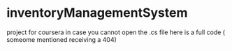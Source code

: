 # inventoryManagementSystem
project for coursera
in case you cannot open the .cs file here is a full code ( someome mentioned receiving a 404)
